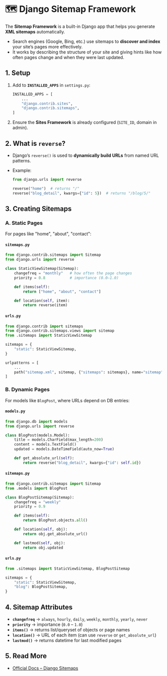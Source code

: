 # 🗺️ Django Sitemap Framework

The **Sitemap Framework** is a built-in Django app that helps you generate **XML sitemaps** automatically.

* Search engines (Google, Bing, etc.) use sitemaps to **discover and index** your site’s pages more effectively.
* It works by describing the structure of your site and giving hints like how often pages change and when they were last updated.


## 1. Setup

1. Add to **`INSTALLED_APPS`** in `settings.py`:

   ```python
   INSTALLED_APPS = [
       ...
       "django.contrib.sites",
       "django.contrib.sitemaps",
   ]
   ```

2. Ensure the **Sites Framework** is already configured (`SITE_ID`, domain in admin).


## 2. What is `reverse`?

* Django’s `reverse()` is used to **dynamically build URLs** from named URL patterns.
* Example:

  ```python
  from django.urls import reverse

  reverse("home")  # returns "/"
  reverse("blog_detail", kwargs={"id": 5})  # returns "/blog/5/"
  ```


## 3. Creating Sitemaps

### A. Static Pages

For pages like "home", "about", "contact":

#### `sitemaps.py`

```python
from django.contrib.sitemaps import Sitemap
from django.urls import reverse

class StaticViewSitemap(Sitemap):
    changefreq = "monthly"   # how often the page changes
    priority = 0.8           # importance (0.0–1.0)

    def items(self):
        return ["home", "about", "contact"]

    def location(self, item):
        return reverse(item)
```

#### `urls.py`

```python
from django.contrib import sitemaps
from django.contrib.sitemaps.views import sitemap
from .sitemaps import StaticViewSitemap

sitemaps = {
    "static": StaticViewSitemap,
}

urlpatterns = [
    ...
    path("sitemap.xml", sitemap, {"sitemaps": sitemaps}, name="sitemap"),
]
```


### B. Dynamic Pages

For models like `BlogPost`, where URLs depend on DB entries:

#### `models.py`

```python
from django.db import models
from django.urls import reverse

class BlogPost(models.Model):
    title = models.CharField(max_length=200)
    content = models.TextField()
    updated = models.DateTimeField(auto_now=True)

    def get_absolute_url(self):
        return reverse("blog_detail", kwargs={"id": self.id})
```

#### `sitemaps.py`

```python
from django.contrib.sitemaps import Sitemap
from .models import BlogPost

class BlogPostSitemap(Sitemap):
    changefreq = "weekly"
    priority = 0.9

    def items(self):
        return BlogPost.objects.all()

    def location(self, obj):
        return obj.get_absolute_url()

    def lastmod(self, obj):
        return obj.updated
```

#### `urls.py`

```python
from .sitemaps import StaticViewSitemap, BlogPostSitemap

sitemaps = {
    "static": StaticViewSitemap,
    "blog": BlogPostSitemap,
}
```


## 4. Sitemap Attributes

* **`changefreq`** → `always`, `hourly`, `daily`, `weekly`, `monthly`, `yearly`, `never`
* **`priority`** → importance (`0.0` – `1.0`)
* **`items()`** → returns list/queryset of objects or page names
* **`location()`** → URL of each item (can use `reverse` or `get_absolute_url`)
* **`lastmod()`** → returns datetime for last modified pages


## 5. Read More

* [Official Docs – Django Sitemaps](https://docs.djangoproject.com/en/3.2/ref/contrib/sitemaps)
